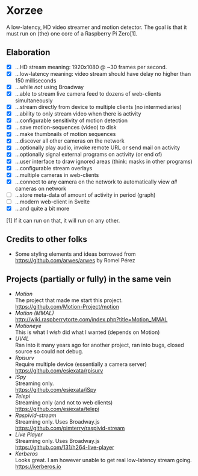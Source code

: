 # Xorzee
A low-latency, HD video streamer and motion detector. The goal is that it must run on (the) one core of a Raspberry Pi Zero[1].

## Elaboration
- [x] ...HD stream meaning: 1920x1080 @ ~30 frames per second.
- [x] ...low-latency meaning: video stream should have delay no higher than 150 milliseconds
- [x] ...while _not_ using Broadway
- [x] ...able to stream live camera feed to dozens of web-clients simultaneously
- [x] ...stream directly from device to multiple clients (no intermediaries)
- [x] ...ability to only stream video when there is activity
- [x] ...configurable sensitivity of motion detection
- [x] ...save motion-sequences (video) to disk
- [x] ...make thumbnails of motion sequences
- [x] ...discover all other cameras on the network
- [x] ...optionally play audio, invoke remote URL or send mail on activity
- [x] ...optionally signal external programs on activity (or end of)
- [x] ...user interface to draw ignored areas (think: masks in other programs)
- [x] ...configurable stream overlays
- [x] ...multiple cameras in web-clients
- [x] ...connect to any camera on the network to automatically view _all_ cameras on network
- [ ] ...store meta-data of amount of activity in period (graph)
- [ ] ...modern web-client in Svelte
- [x] ...and quite a bit more

[1] If it can run on that, it will run on any other.

## Credits to other folks
- Some styling elements and ideas borrowed from https://github.com/arwes/arwes by Romel Pérez

## Projects (partially or fully) in the same vein
- _Motion_  
  The project that made me start this project.  
  https://github.com/Motion-Project/motion
- _Motion (MMAL)_  
  http://wiki.raspberrytorte.com/index.php?title=Motion_MMAL  
- _Motioneye_  
  This is what I _wish_ did what I wanted (depends on Motion)
- _UV4L_  
  Ran into it many years ago for another project, ran into bugs, closed source so could not debug.  
- _Rpisurv_  
  Require multiple device (essentially a camera server)  
  https://github.com/esiexata/rpisurv
- _iSpy_  
  Streaming only.  
  https://github.com/esiexata/iSpy
- _Telepi_  
  Streaming only (and not to web clients)  
  https://github.com/esiexata/telepi
- _Raspivid-stream_  
  Streaming only. Uses Broadway.js  
  https://github.com/pimterry/raspivid-stream
- _Live Player_  
  Streaming only. Uses Broadway.js  
  https://github.com/131/h264-live-player
- _Kerberos_  
  Looks great. I am however unable to get real low-latency stream going.  
  https://kerberos.io
